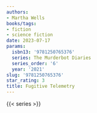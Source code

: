 ```yaml
---
authors:
- Martha Wells
books/tags:
- fiction
- science fiction
date: 2023-07-17
params:
  isbn13: '9781250765376'
  series: The Murderbot Diaries
  series_order: '6'
  year: '2021'
slug: '9781250765376'
star_rating: 3
title: Fugitive Telemetry
---
```


<!--more-->

{{< series >}}